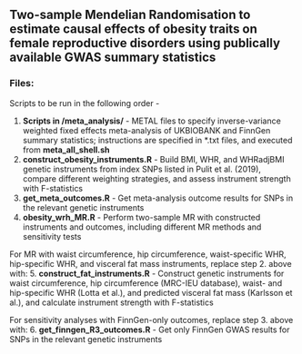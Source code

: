 ## Two-sample Mendelian Randomisation to estimate causal effects of obesity traits on female reproductive disorders using publically available GWAS summary statistics

### Files:

Scripts to be run in the following order - 
1. **Scripts in /meta_analysis/** - METAL files to specify inverse-variance weighted fixed effects meta-analysis of UKBIOBANK and FinnGen summary statistics; instructions are specified in *.txt files, and executed from **meta_all_shell.sh**
2. **construct_obesity_instruments.R** - Build BMI, WHR, and WHRadjBMI genetic instruments from index SNPs listed in Pulit et al. (2019), compare different weighting strategies, and assess instrument strength with F-statistics
3. **get_meta_outcomes.R** - Get meta-analysis outcome results for SNPs in the relevant genetic instruments
4. **obesity_wrh_MR.R** - Perform two-sample MR with constructed instruments and outcomes, including different MR methods and sensitivity tests

For MR with waist circumference, hip circumference, waist-specific WHR, hip-specific WHR, and visceral fat mass instruments, replace step 2. above with:
5. **construct_fat_instruments.R** - Construct genetic instruments for waist circumference, hip circumference (MRC-IEU database), waist- and hip-specific WHR (Lotta et al.), and predicted visceral fat mass (Karlsson et al.), and calculate instrument strength with F-statistics

For sensitivity analyses with FinnGen-only outcomes, replace step 3. above with:
6. **get_finngen_R3_outcomes.R** - Get only FinnGen GWAS results for SNPs in the relevant genetic instruments
